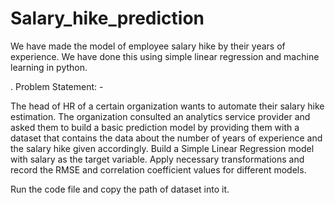 # Salary_hike_prediction
We have made the model of employee salary hike by their years of experience. We have done this using simple linear regression and machine learning in python.

. Problem Statement: -

The head of HR of a certain organization wants to automate their salary hike estimation. The organization consulted an analytics service provider and asked them to build a basic prediction model by providing them with a dataset that contains the data about the number of years of experience and the salary hike given accordingly. Build a Simple Linear Regression model with salary as the target variable. Apply necessary transformations and record the RMSE and correlation coefficient values for different models.

Run the code file and copy the path of dataset into it.
